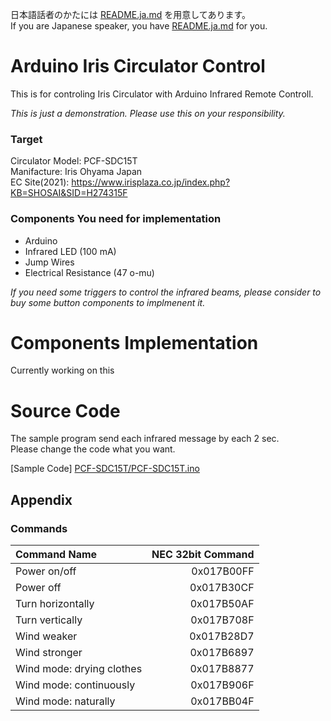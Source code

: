 日本語話者のかたには [README.ja.md](/README.ja.md) を用意してあります。  
If you are Japanese speaker, you have [README.ja.md](/README.ja.md) for you.

# Arduino Iris Circulator Control
This is for controling Iris Circulator with Arduino Infrared Remote Controll.  
  
_This is just a demonstration. Please use this on your responsibility._

### Target 
Circulator Model: PCF-SDC15T  
Manifacture: Iris Ohyama Japan  
EC Site(2021): https://www.irisplaza.co.jp/index.php?KB=SHOSAI&SID=H274315F  

### Components You need for implementation
* Arduino  
* Infrared LED (100 mA)  
* Jump Wires   
* Electrical Resistance (47 o-mu)  
  
_If you need some triggers to control the infrared beams,
please consider to buy some button components to implmenent it._

# Components Implementation
Currently working on this

# Source Code
The sample program send each infrared message by each 2 sec.  
Please change the code what you want.
  
[Sample Code] [PCF-SDC15T/PCF-SDC15T.ino](PCF-SDC15T/PCF-SDC15T.ino)


## Appendix
### Commands
|Command Name|NEC 32bit Command|
|:-----------|------------:|
|Power on/off|0x017B00FF|
|Power off|0x017B30CF|
|Turn horizontally|0x017B50AF|
|Turn vertically|0x017B708F|
|Wind weaker|0x017B28D7|
|Wind stronger|0x017B6897|
|Wind mode: drying clothes|0x017B8877|
|Wind mode: continuously|0x017B906F|
|Wind mode: naturally |0x017BB04F|

